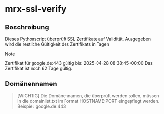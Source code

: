 # mrx-ssl-verify

## Beschreibung

Dieses Pythonscript überprüft SSL Zertifikate auf Validität.
Ausgegeben wird die restliche Gültigkeit des Zertifikats in Tagen
> [!NOTE]
> Zertifikat für google.de:443 gültig bis: 2025-04-28 08:38:45+00:00
> Das Zertifikat ist noch 62 Tage gültig.

## Domänennamen
> [WICHTIG]
> Die Domänennamen, die überprüft werden sollen, müssen in die domainlist.txt im Format HOSTNAME:PORT eingepflegt werden.
> Beispiel: google.de:443